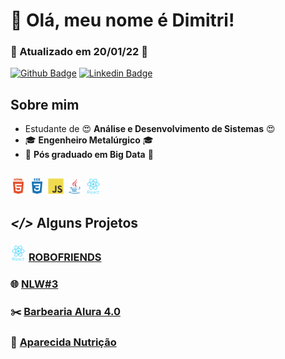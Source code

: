 # 👋 Olá, meu nome é Dimitri!

### 📆 Atualizado em 20/01/22 📆

[![Github Badge](https://img.shields.io/badge/-Github-000?style=for-the-badge&logo=Github&logoColor=white&link=https://github.com/DimitriMll)](https://github.com/DimitriMll)
[![Linkedin Badge](https://img.shields.io/badge/-LinkedIn-blue?style=for-the-badge&logo=Linkedin&logoColor=white&link=https://www.linkedin.com/in/dimitrimll/)](https://www.linkedin.com/in/dimitrimll/)

## Sobre mim
- Estudante de 😍 **Análise e Desenvolvimento de Sistemas** 😍
- 🎓 **Engenheiro Metalúrgico** 🎓 
- 📁 **Pós graduado em Big Data** 📁

## [<img src="https://raw.githubusercontent.com/devicons/devicon/master/icons/html5/html5-plain-wordmark.svg" alt="html5"  width="25" height="25"/>](https://developer.mozilla.org/docs/Web/HTML)  [<img src="https://raw.githubusercontent.com/devicons/devicon/master/icons/css3/css3-plain-wordmark.svg" alt="css3"  width="25" height="25"/>](https://developer.mozilla.org/docs/Web/CSS)  [<img src="https://raw.githubusercontent.com/devicons/devicon/master/icons/javascript/javascript-original.svg" alt="javascript" width="25" height="25"/>](https://developer.mozilla.org/)  [<img src="https://raw.githubusercontent.com/devicons/devicon/master/icons/java/java-original.svg" alt="java" width="25" height="25"/>](https://www.java.com/)  [<img src="https://github.com/devicons/devicon/blob/master/icons/react/react-original-wordmark.svg" alt="react" width="25" height="25"/>](https://reactjs.org/)


## ***</>*** Alguns Projetos

### [<img src="https://github.com/devicons/devicon/blob/master/icons/react/react-original-wordmark.svg" alt="react" width="25" height="25"/>](https://reactjs.org/) [ROBOFRIENDS](https://github.com/DimitriMll/robofriends)

### 🌐 [NLW#3](https://github.com/DimitriMll/nlw03)

### ✂️ [Barbearia Alura 4.0](https://github.com/DimitriMll/barbearia-alura-4)

### 🍴 [Aparecida Nutrição](https://github.com/DimitriMll/aparecida-nutricao-js)
